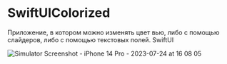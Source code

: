 # SwiftUIColorized

Приложение, в котором можно изменять цвет вью, либо с помощью слайдеров, либо с помощью текстовых полей. SwiftUI

![Simulator Screenshot - iPhone 14 Pro - 2023-07-24 at 16 08 05](https://github.com/SergeiBakhmatov/SwiftUIColorized/assets/126962235/dc1b2a7c-58d2-47ef-8076-0823f3fb2215)
